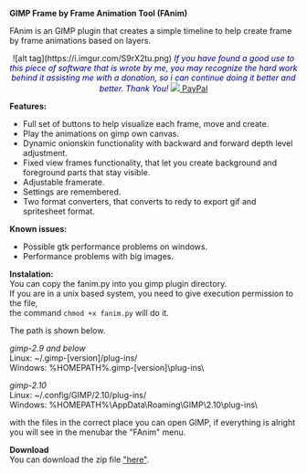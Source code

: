 __GIMP Frame by Frame Animation Tool (FAnim)__  

FAnim is an GIMP plugin that creates a simple timeline to help create frame by frame animations based on layers.  
<center>
![alt tag](https://i.imgur.com/S9rX2tu.png)  
<i style="color:darkblue">
If you have found a good use to this piece of software that is wrote by me, you may recognize the hard
work behind it assisting me with a donation, so i can continue doing it better and better.  
Thank You!  
</i>

<a target="_blank" href="https://www.paypal.com/cgi-bin/webscr?cmd=_donations&business=JMF3ZCEPBRTY4&lc=US&currency_code=USD&bn=PP%2dDonationsBF%3abtn_donateCC_LG%2egif%3aNonHosted">
<img src="https://www.paypalobjects.com/en_US/i/btn/btn_donateCC_LG.gif"></img>  
PayPal
</a>

</center>

__Features:__  
* Full set of buttons to help visualize each frame, move and create.
* Play the animations on gimp own canvas.
* Dynamic onionskin functionality with backward and forward depth level adjustment.
* Fixed view frames functionality, that let you create background and foreground parts that stay visible.
* Adjustable framerate.
* Settings are remembered.
* Two format converters, that converts to redy to export gif and spritesheet format.

__Known issues:__  
* Possible gtk performance problems on windows.  
* Performance problems with big images.  

__Instalation:__  
You can copy the fanim.py into you gimp plugin directory.  
If you are in a unix based system, you need to give execution permission to the file,  
the command `chmod +x fanim.py` will do it.

The path is shown below.  

*gimp-2.9 and below*  
Linux: ~/.gimp-[version]/plug-ins/  
Windows: %HOMEPATH%\.gimp-[version]\plug-ins\  

*gimp-2.10*  
Linux: ~/.config/GIMP/2.10/plug-ins/  
Windows: %HOMEPATH%\AppData\Roaming\GIMP\2.10\plug-ins\  

with the files in the correct place you can open GIMP, if everything is alright you
will see in the menubar the "FAnim" menu.  

__Download__  
You can download the zip file ["here"](https://github.com/douglasvini/gimp-fanim/archive/master.zip).
